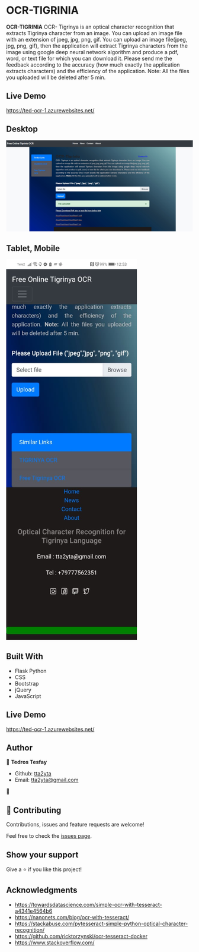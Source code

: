 # OCR-TIGRINIA
<b>OCR-TIGRINIA</b>
OCR- Tigrinya is an optical character recognition that extracts Tigrinya character from an image.
You can upload an image file with an extension of jpeg, jpg, png, gif. You can upload an image file(jpeg, jpg, png, gif),
then the application will extract Tigrinya characters from the image using google deep neural network algorithm and produce a pdf, word, 
or text file for which you can download it. Please send me the feedback according to the accuracy (how much exactly the application extracts characters) 
and the efficiency of the application. Note: All the files you uploaded will be deleted after 5 min.


## Live Demo
https://ted-ocr-1.azurewebsites.net/ 

## Desktop

![screenshot](images/desk.jpg)

## Tablet, Mobile
![screenshot](images/mobile.jpeg)

## Built With

- Flask Python
- CSS
- Bootstrap
- jQuery
- JavaScript

## Live Demo

https://ted-ocr-1.azurewebsites.net/ 

## Author

👤 **Tedros Tesfay**

- Github: [tta2yta](https://github.com/tta2yta)
- Email: tta2yta@gmail.com

👤

## 🤝 Contributing

Contributions, issues and feature requests are welcome!

Feel free to check the <a href="https://github.com/tta2yta/OCR-TIGRINIA/issues" target="_blank">issues page</a>.

## Show your support

Give a ⭐️ if you like this project!

## Acknowledgments
- https://towardsdatascience.com/simple-ocr-with-tesseract-a4341e4564b6
- https://nanonets.com/blog/ocr-with-tesseract/
- https://stackabuse.com/pytesseract-simple-python-optical-character-recognition/
- https://github.com/ricktorzynski/ocr-tesseract-docker
- https://www.stackoverflow.com/
